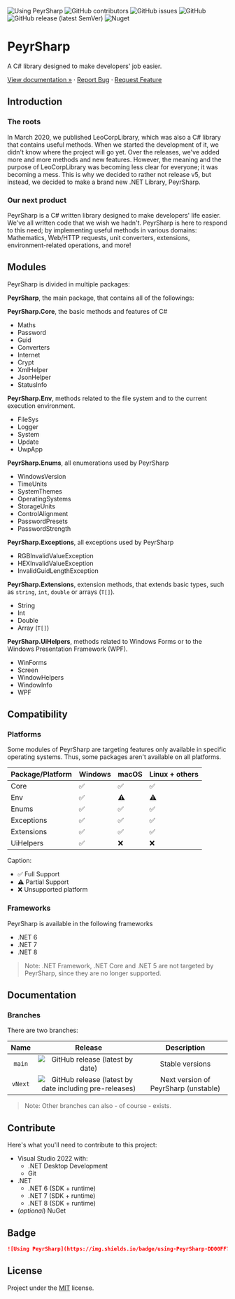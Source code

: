 ![Using PeyrSharp](https://img.shields.io/badge/using-PeyrSharp-DD00FF?logo=nuget)
![GitHub contributors](https://img.shields.io/github/contributors/DevyusCode/PeyrSharp)
![GitHub issues](https://img.shields.io/github/issues/DevyusCode/PeyrSharp)
![GitHub](https://img.shields.io/github/license/DevyusCode/PeyrSharp)
![GitHub release (latest SemVer)](https://img.shields.io/github/v/release/DevyusCode/PeyrSharp)
![Nuget](https://img.shields.io/nuget/dt/PeyrSharp)

# PeyrSharp

A C# library designed to make developers' job easier.

[View documentation »](https://peyrsharp.leocorporation.dev/) · [Report Bug](https://github.com/DevyusCode/PeyrSharp/issues/new?assignees=&labels=bug&template=bug-report.yml&title=%5BBug%5D+) · [Request Feature](https://github.com/DevyusCode/PeyrSharp/issues/new?assignees=&labels=enhancement&template=feature-request.yml&title=%5BEnhancement%5D+)

## Introduction

### The roots

In March 2020, we published LeoCorpLibrary, which was also a C# library that contains useful methods. When we started the development of it, we didn't know where the project will go yet. Over the releases, we've added more and more methods and new features. However, the meaning and the purpose of LeoCorpLibrary was becoming less clear for everyone; it was becoming a mess. This is why we decided to rather not release v5, but instead, we decided to make a brand new .NET Library, PeyrSharp.

### Our next product

PeyrSharp is a C# written library designed to make developers' life easier. We've all written code that we wish we hadn't. PeyrSharp is here to respond to this need; by implementing useful methods in various domains: Mathematics, Web/HTTP requests, unit converters, extensions, environment-related operations, and more!

## Modules

PeyrSharp is divided in multiple packages:

**PeyrSharp**, the main package, that contains all of the followings:

**PeyrSharp.Core**, the basic methods and features of C#

- Maths
- Password
- Guid
- Converters
- Internet
- Crypt
- XmlHelper
- JsonHelper
- StatusInfo

**PeyrSharp.Env**, methods related to the file system and to the current execution environment.

- FileSys
- Logger
- System
- Update
- UwpApp

**PeyrSharp.Enums**, all enumerations used by PeyrSharp

- WindowsVersion
- TimeUnits
- SystemThemes
- OperatingSystems
- StorageUnits
- ControlAlignment
- PasswordPresets
- PasswordStrength

**PeyrSharp.Exceptions**, all exceptions used by PeyrSharp

- RGBInvalidValueException
- HEXInvalidValueException
- InvalidGuidLengthException

**PeyrSharp.Extensions**, extension methods, that extends basic types, such as `string`, `int`, `double` or arrays (`T[]`).

- String
- Int
- Double
- Array (`T[]`)

**PeyrSharp.UiHelpers**, methods related to Windows Forms or to the Windows Presentation Framework (WPF).

- WinForms
- Screen
- WindowHelpers
- WindowInfo
- WPF

## Compatibility

### Platforms

Some modules of PeyrSharp are targeting features only available in specific operating systems. Thus, some packages aren't available on all platforms.

| Package/Platform | Windows | macOS | Linux + others |
| ---------------- | ------- | ----- | -------------- |
| Core             | ✅      | ✅    | ✅             |
| Env              | ✅      | ⚠️    | ⚠️             |
| Enums            | ✅      | ✅    | ✅             |
| Exceptions       | ✅      | ✅    | ✅             |
| Extensions       | ✅      | ✅    | ✅             |
| UiHelpers        | ✅      | ❌    | ❌             |

Caption:

- ✅ Full Support
- ⚠️ Partial Support
- ❌ Unsupported platform

### Frameworks

PeyrSharp is available in the following frameworks

- .NET 6
- .NET 7
- .NET 8

> Note: .NET Framework, .NET Core and .NET 5 are not targeted by PeyrSharp, since they are no longer supported.

## Documentation

### Branches

There are two branches:

|  Name   |                                                                   Release                                                                   |             Description              |
| :-----: | :-----------------------------------------------------------------------------------------------------------------------------------------: | :----------------------------------: |
| `main`  |                      ![GitHub release (latest by date)](https://img.shields.io/github/v/release/DevyusCode/PeyrSharp)                       |           Stable versions            |
| `vNext` | ![GitHub release (latest by date including pre-releases)](https://img.shields.io/github/v/release/DevyusCode/PeyrSharp?include_prereleases) | Next version of PeyrSharp (unstable) |

> Note: Other branches can also - of course - exists.

## Contribute

Here's what you'll need to contribute to this project:

- Visual Studio 2022 with:
  - .NET Desktop Development
  - Git
- .NET
  - .NET 6 (SDK + runtime)
  - .NET 7 (SDK + runtime)
  - .NET 8 (SDK + runtime)
- (_optional_) NuGet

## Badge

```md
![Using PeyrSharp](https://img.shields.io/badge/using-PeyrSharp-DD00FF?logo=nuget)
```

## License

Project under the [MIT](https://github.com/DevyusCode/PeyrSharp/blob/main/LICENSE) license.
